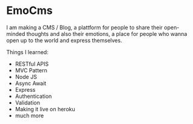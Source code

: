 # EmoCms
I am making a CMS / Blog, a plattform for people to share their open-minded thoughts and also their emotions, a place for people who wanna open up to the world and express themselves.

Things I learned:
- RESTful APIS
- MVC Pattern 
- Node JS
- Async Await
- Express
- Authentication
- Validation
- Making it live on heroku
- much more
